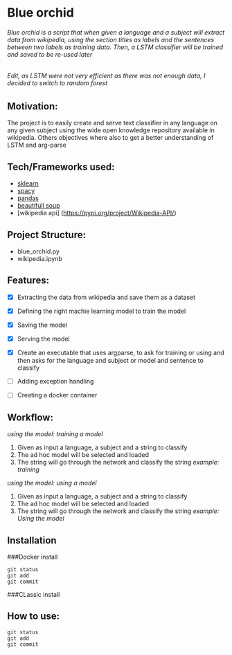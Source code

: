 # Blue orchid
###### Blue orchid is a script that when given a language and a subject will extract data from wikipedia, using the section titles as labels and the sentences between two labels as training data. Then, a LSTM classifier will be trained and saved to be re-used later
###### Edit, as LSTM were not very efficient as there was not enough data, I decided to switch to random forest

## Motivation: 
The project is to easily create and serve text classifier in any language on any given subject using the wide open knowledge repository available in wikipedia. Others objectives where also to get a better understanding of LSTM and arg-parse

## Tech/Frameworks used:
- [sklearn](https://keras.io/)
- [spacy](https://scikit-learn.org/stable/)
- [pandas](https://pandas.pydata.org/)
- [beautifull soup](https://www.crummy.com/software/BeautifulSoup/)
- [wikipedia api] (https://pypi.org/project/Wikipedia-API/)

## Project Structure:
- blue_orchid.py
- wikipedia.ipynb

## Features:
- [x] Extracting the data from wikipedia and save them as a dataset
- [x] Defining the right machie learning model to train the model
- [x] Saving the model
- [x] Serving the model
- [x] Create an executable that uses argparse, to ask for training or using and then asks for the language and subject or model and sentence to classify
- [ ] Adding exception handling
- [ ] Creating a docker container


## Workflow:

*using the model: training a model*
1. Given as input a language, a subject and a string to classify
2. The ad hoc model will be selected and loaded
3. The string will go through the network and classify the string 
*example: training*

*using the model: using a model*
1. Given as input a language, a subject and a string to classify
2. The ad hoc model will be selected and loaded
3. The string will go through the network and classify the string 
*example: Using the model*

## Installation
###Docker install
```
git status
git add
git commit
```
###CLassic install


## How to use:

```
git status
git add
git commit
```
